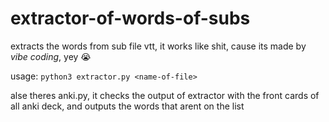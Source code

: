 # extractor-of-words-of-subs
extracts the words from sub file vtt, it works like shit, cause its made by *vibe coding*, yey :sob: 

usage: `python3 extractor.py <name-of-file>`

alse theres anki.py, it checks the output of extractor with the front cards of all anki deck, and outputs the words that arent on the list
